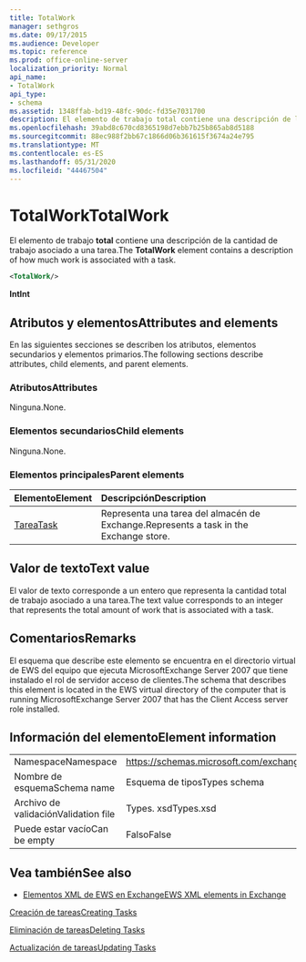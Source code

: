 ```yaml
---
title: TotalWork
manager: sethgros
ms.date: 09/17/2015
ms.audience: Developer
ms.topic: reference
ms.prod: office-online-server
localization_priority: Normal
api_name:
- TotalWork
api_type:
- schema
ms.assetid: 1348ffab-bd19-48fc-90dc-fd35e7031700
description: El elemento de trabajo total contiene una descripción de la cantidad de trabajo asociado a una tarea.
ms.openlocfilehash: 39abd8c670cd8365198d7ebb7b25b865ab8d5188
ms.sourcegitcommit: 88ec988f2bb67c1866d06b361615f3674a24e795
ms.translationtype: MT
ms.contentlocale: es-ES
ms.lasthandoff: 05/31/2020
ms.locfileid: "44467504"
---
```

# <a name="totalwork"></a><span data-ttu-id="45945-103">TotalWork</span><span class="sxs-lookup"><span data-stu-id="45945-103">TotalWork</span></span>

<span data-ttu-id="45945-104">El elemento de trabajo **total** contiene una descripción de la cantidad de trabajo asociado a una tarea.</span><span class="sxs-lookup"><span data-stu-id="45945-104">The **TotalWork** element contains a description of how much work is associated with a task.</span></span> 
  
```xml
<TotalWork/>
```

 <span data-ttu-id="45945-105">**Int**</span><span class="sxs-lookup"><span data-stu-id="45945-105">**Int**</span></span>
## <a name="attributes-and-elements"></a><span data-ttu-id="45945-106">Atributos y elementos</span><span class="sxs-lookup"><span data-stu-id="45945-106">Attributes and elements</span></span>

<span data-ttu-id="45945-107">En las siguientes secciones se describen los atributos, elementos secundarios y elementos primarios.</span><span class="sxs-lookup"><span data-stu-id="45945-107">The following sections describe attributes, child elements, and parent elements.</span></span>
  
### <a name="attributes"></a><span data-ttu-id="45945-108">Atributos</span><span class="sxs-lookup"><span data-stu-id="45945-108">Attributes</span></span>

<span data-ttu-id="45945-109">Ninguna.</span><span class="sxs-lookup"><span data-stu-id="45945-109">None.</span></span>
  
### <a name="child-elements"></a><span data-ttu-id="45945-110">Elementos secundarios</span><span class="sxs-lookup"><span data-stu-id="45945-110">Child elements</span></span>

<span data-ttu-id="45945-111">Ninguna.</span><span class="sxs-lookup"><span data-stu-id="45945-111">None.</span></span>
  
### <a name="parent-elements"></a><span data-ttu-id="45945-112">Elementos principales</span><span class="sxs-lookup"><span data-stu-id="45945-112">Parent elements</span></span>

|<span data-ttu-id="45945-113">**Elemento**</span><span class="sxs-lookup"><span data-stu-id="45945-113">**Element**</span></span>|<span data-ttu-id="45945-114">**Descripción**</span><span class="sxs-lookup"><span data-stu-id="45945-114">**Description**</span></span>|
|:-----|:-----|
|[<span data-ttu-id="45945-115">Tarea</span><span class="sxs-lookup"><span data-stu-id="45945-115">Task</span></span>](task.md) <br/> |<span data-ttu-id="45945-116">Representa una tarea del almacén de Exchange.</span><span class="sxs-lookup"><span data-stu-id="45945-116">Represents a task in the Exchange store.</span></span>  <br/> |
   
## <a name="text-value"></a><span data-ttu-id="45945-117">Valor de texto</span><span class="sxs-lookup"><span data-stu-id="45945-117">Text value</span></span>

<span data-ttu-id="45945-118">El valor de texto corresponde a un entero que representa la cantidad total de trabajo asociado a una tarea.</span><span class="sxs-lookup"><span data-stu-id="45945-118">The text value corresponds to an integer that represents the total amount of work that is associated with a task.</span></span>
  
## <a name="remarks"></a><span data-ttu-id="45945-119">Comentarios</span><span class="sxs-lookup"><span data-stu-id="45945-119">Remarks</span></span>

<span data-ttu-id="45945-120">El esquema que describe este elemento se encuentra en el directorio virtual de EWS del equipo que ejecuta MicrosoftExchange Server 2007 que tiene instalado el rol de servidor acceso de clientes.</span><span class="sxs-lookup"><span data-stu-id="45945-120">The schema that describes this element is located in the EWS virtual directory of the computer that is running MicrosoftExchange Server 2007 that has the Client Access server role installed.</span></span>
  
## <a name="element-information"></a><span data-ttu-id="45945-121">Información del elemento</span><span class="sxs-lookup"><span data-stu-id="45945-121">Element information</span></span>

|||
|:-----|:-----|
|<span data-ttu-id="45945-122">Namespace</span><span class="sxs-lookup"><span data-stu-id="45945-122">Namespace</span></span>  <br/> |https://schemas.microsoft.com/exchange/services/2006/types  <br/> |
|<span data-ttu-id="45945-123">Nombre de esquema</span><span class="sxs-lookup"><span data-stu-id="45945-123">Schema name</span></span>  <br/> |<span data-ttu-id="45945-124">Esquema de tipos</span><span class="sxs-lookup"><span data-stu-id="45945-124">Types schema</span></span>  <br/> |
|<span data-ttu-id="45945-125">Archivo de validación</span><span class="sxs-lookup"><span data-stu-id="45945-125">Validation file</span></span>  <br/> |<span data-ttu-id="45945-126">Types. xsd</span><span class="sxs-lookup"><span data-stu-id="45945-126">Types.xsd</span></span>  <br/> |
|<span data-ttu-id="45945-127">Puede estar vacío</span><span class="sxs-lookup"><span data-stu-id="45945-127">Can be empty</span></span>  <br/> |<span data-ttu-id="45945-128">Falso</span><span class="sxs-lookup"><span data-stu-id="45945-128">False</span></span>  <br/> |
   
## <a name="see-also"></a><span data-ttu-id="45945-129">Vea también</span><span class="sxs-lookup"><span data-stu-id="45945-129">See also</span></span>



- [<span data-ttu-id="45945-130">Elementos XML de EWS en Exchange</span><span class="sxs-lookup"><span data-stu-id="45945-130">EWS XML elements in Exchange</span></span>](ews-xml-elements-in-exchange.md)


[<span data-ttu-id="45945-131">Creación de tareas</span><span class="sxs-lookup"><span data-stu-id="45945-131">Creating Tasks</span></span>](https://msdn.microsoft.com/library/0ef97334-e8a0-4f67-a23a-dd9e2bbad49f%28Office.15%29.aspx)
  
[<span data-ttu-id="45945-132">Eliminación de tareas</span><span class="sxs-lookup"><span data-stu-id="45945-132">Deleting Tasks</span></span>](https://msdn.microsoft.com/library/a3d7e25f-8a35-4901-b1d9-d31f418ab340%28Office.15%29.aspx)
  
[<span data-ttu-id="45945-133">Actualización de tareas</span><span class="sxs-lookup"><span data-stu-id="45945-133">Updating Tasks</span></span>](https://msdn.microsoft.com/library/0a1bf360-d40c-4a99-929b-4c73a14394d5%28Office.15%29.aspx)

